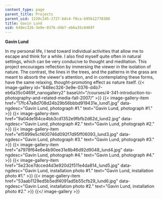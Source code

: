 ```yaml
---
content_type: page
parent_title: Projects
parent_uid: 1220c245-2727-bdc4-f9ca-b95b12778308
title: Gavin Lund
uid: 648ec326-3e9e-0376-d4b7-eb6a35c0469f
---
```


**Gavin Lund**

In my personal life, I tend toward individual activities that allow me to escape and think for a while. I also find myself quite often in natural settings, which can be very conducive to thought and meditation. This project encourages reflection by immersing the viewer in the isolation of nature. The contrast, the lines in the trees, and the patterns in the grass are meant to absorb the viewer's attention, and in contemplating these forms, have the same relaxing, thought-promoting effect as nature itself.
{{< image-gallery id="648ec326-3e9e-0376-d4b7-eb6a35c0469f_nanogallery2" baseUrl="/courses/4-341-introduction-to-photography-and-related-media-fall-2007/" >}}
{{< image-gallery-item href="17fc47a8d708d24b29b56bbbd919431e_lund1.jpg" data-ngdesc="Gavin Lund, photograph #1." text="Gavin Lund, photograph #1." >}}
{{< image-gallery-item href="9a04de184ce4bb3cd1352e9fbfb2d62d_lund2.jpg" data-ngdesc="Gavin Lund, photograph #2." text="Gavin Lund, photograph #2." >}}
{{< image-gallery-item href="ef5999e5cf400746d092f7d95ff06093_lund3.jpg" data-ngdesc="Gavin Lund, photograph #3." text="Gavin Lund, photograph #3." >}}
{{< image-gallery-item href="a7978f64e6e4b90ee31e8b46d92d9048_lund4.jpg" data-ngdesc="Gavin Lund, photograph #4." text="Gavin Lund, photograph #4." >}}
{{< image-gallery-item href="5e23ce7dcced4d3e920d2f511e4da814_lund5.jpg" data-ngdesc="Gavin Lund, installation photo #1." text="Gavin Lund, installation photo #1." >}}
{{< image-gallery-item href="53aab1129ed5b5edf4091ad5b55cfb29_lund6.jpg" data-ngdesc="Gavin Lund, installation photo #2." text="Gavin Lund, installation photo #2." >}}
{{</ image-gallery >}}